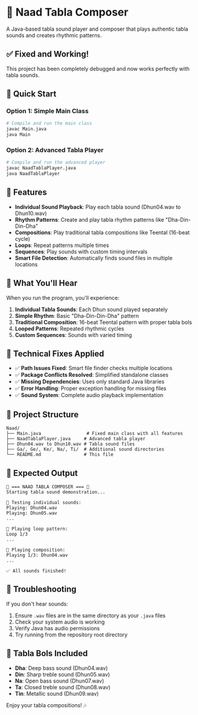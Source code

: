 # 🥁 Naad Tabla Composer

A Java-based tabla sound player and composer that plays authentic tabla sounds and creates rhythmic patterns.

## ✅ Fixed and Working!

This project has been completely debugged and now works perfectly with tabla sounds.

## 🚀 Quick Start

### Option 1: Simple Main Class
```bash
# Compile and run the main class
javac Main.java
java Main
```

### Option 2: Advanced Tabla Player
```bash
# Compile and run the advanced player
javac NaadTablaPlayer.java
java NaadTablaPlayer
```

## 🎵 Features

- **Individual Sound Playback**: Play each tabla sound (Dhun04.wav to Dhun10.wav)
- **Rhythm Patterns**: Create and play tabla rhythm patterns like "Dha-Din-Din-Dha"
- **Compositions**: Play traditional tabla compositions like Teental (16-beat cycle)
- **Loops**: Repeat patterns multiple times
- **Sequences**: Play sounds with custom timing intervals
- **Smart File Detection**: Automatically finds sound files in multiple locations

## 🎼 What You'll Hear

When you run the program, you'll experience:

1. **Individual Tabla Sounds**: Each Dhun sound played separately
2. **Simple Rhythm**: Basic "Dha-Din-Din-Dha" pattern
3. **Traditional Composition**: 16-beat Teental pattern with proper tabla bols
4. **Looped Patterns**: Repeated rhythmic cycles
5. **Custom Sequences**: Sounds with varied timing

## 🔧 Technical Fixes Applied

- ✅ **Path Issues Fixed**: Smart file finder checks multiple locations
- ✅ **Package Conflicts Resolved**: Simplified standalone classes
- ✅ **Missing Dependencies**: Uses only standard Java libraries
- ✅ **Error Handling**: Proper exception handling for missing files
- ✅ **Sound System**: Complete audio playback implementation

## 📁 Project Structure

```
Naad/
├── Main.java                 # Fixed main class with all features
├── NaadTablaPlayer.java     # Advanced tabla player
├── Dhun04.wav to Dhun10.wav # Tabla sound files
├── Ga/, Ge/, Ke/, Na/, Ti/  # Additional sound directories
└── README.md                # This file
```

## 🎯 Expected Output

```
🥁 === NAAD TABLA COMPOSER === 🥁
Starting tabla sound demonstration...

🎵 Testing individual sounds:
Playing: Dhun04.wav
Playing: Dhun05.wav
...

🔄 Playing loop pattern:
Loop 1/3
...

🎼 Playing composition:
Playing 1/3: Dhun04.wav
...

✅ All sounds finished!
```

## 🐛 Troubleshooting

If you don't hear sounds:
1. Ensure `.wav` files are in the same directory as your `.java` files
2. Check your system audio is working
3. Verify Java has audio permissions
4. Try running from the repository root directory

## 🎵 Tabla Bols Included

- **Dha**: Deep bass sound (Dhun04.wav)
- **Din**: Sharp treble sound (Dhun05.wav)
- **Na**: Open bass sound (Dhun07.wav)
- **Ta**: Closed treble sound (Dhun08.wav)
- **Tin**: Metallic sound (Dhun09.wav)

Enjoy your tabla compositions! 🎶